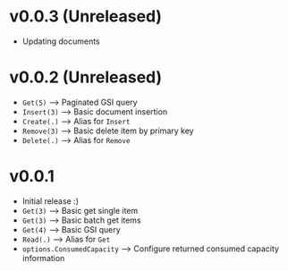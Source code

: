 # v0.0.3 (Unreleased)

- Updating documents

# v0.0.2 (Unreleased)

- `Get(5)` --> Paginated GSI query 
- `Insert(3)` --> Basic document insertion
- `Create(.)` --> Alias for `Insert`
- `Remove(3)` --> Basic delete item by primary key
- `Delete(.)` --> Alias for `Remove`

# v0.0.1

- Initial release :)
- `Get(3)` --> Basic get single item
- `Get(3)` --> Basic batch get items 
- `Get(4)` --> Basic GSI query 
- `Read(.)` --> Alias for `Get`
- `options.ConsumedCapacity` --> Configure returned consumed capacity information